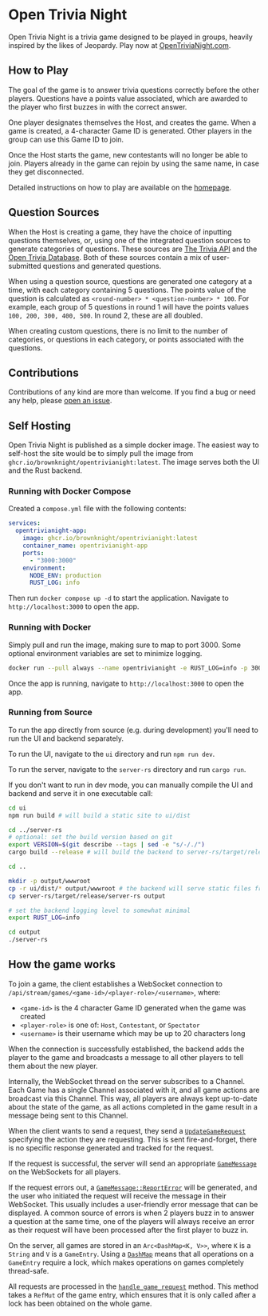# Open Trivia Night

Open Trivia Night is a trivia game designed to be played in groups, heavily inspired by the likes of Jeopardy. Play now at [OpenTriviaNight.com](https://opentrivianight.com).

## How to Play

The goal of the game is to answer trivia questions correctly before the other players. Questions have a points value associated, which are awarded to the player who first buzzes in with the correct answer.

One player designates themselves the Host, and creates the game. When a game is created, a 4-character Game ID is generated. Other players in the group can use this Game ID to join. 

Once the Host starts the game, new contestants will no longer be able to join. Players already in the game can rejoin by using the same name, in case they get disconnected.

Detailed instructions on how to play are available on the [homepage](https://opentrivianight.com).

## Question Sources

When the Host is creating a game, they have the choice of inputting questions themselves, or, using one of the integrated question sources to generate categories of questions. These sources are [The Trivia API](https://the-trivia-api.com) and the [Open Trivia Database](https://opentdb.com). Both of these sources contain a mix of user-submitted questions and generated questions.

When using a question source, questions are generated one category at a time, with each category containing 5 questions. The points value of the question is calculated as `<round-number> * <question-number> * 100`. For example, each group of 5 questions in round 1 will have the points values `100, 200, 300, 400, 500`. In round 2, these are all doubled.

When creating custom questions, there is no limit to the number of categories, or questions in each category, or points associated with the questions.

## Contributions

Contributions of any kind are more than welcome. If you find a bug or need any help, please [open an issue](https://github.com/BrownKnight/OpenTriviaNight/issues/new).

## Self Hosting

Open Trivia Night is published as a simple docker image. The easiest way to self-host the site would be to simply pull the image from `ghcr.io/brownknight/opentrivianight:latest`. The image serves both the UI and the Rust backend.

### Running with Docker Compose

Created a `compose.yml` file with the following contents:

```yml
services:
  opentrivianight-app:
    image: ghcr.io/brownknight/opentrivianight:latest
    container_name: opentrivianight-app
    ports:
      - "3000:3000"
    environment:
      NODE_ENV: production
      RUST_LOG: info
```

Then run `docker compose up -d` to start the application. Navigate to `http://localhost:3000` to open the app.

### Running with Docker

Simply pull and run the image, making sure to map to port 3000. Some optional environment variables are set to minimize logging.
```sh
docker run --pull always --name opentrivianight -e RUST_LOG=info -p 3000:3000 ghcr.io/brownknight/opentrivianight:latest
```

Once the app is running, navigate to `http://localhost:3000` to open the app.


### Running from Source

To run the app directly from source (e.g. during development) you'll need to run the UI and backend separately.

To run the UI, navigate to the `ui` directory and run `npm run dev`.

To run the server, navigate to the `server-rs` directory and run `cargo run`.

If you don't want to run in dev mode, you can manually compile the UI and backend and serve it in one executable call:

```sh
cd ui
npm run build # will build a static site to ui/dist

cd ../server-rs
# optional: set the build version based on git
export VERSION=$(git describe --tags | sed -e "s/-/./")
cargo build --release # will build the backend to server-rs/target/release/server-rs

cd ..

mkdir -p output/wwwroot
cp -r ui/dist/* output/wwwroot # the backend will serve static files from a wwwroot folder located in the working directory
cp server-rs/target/release/server-rs output

# set the backend logging level to somewhat minimal
export RUST_LOG=info

cd output
./server-rs
```

## How the game works

To join a game, the client establishes a WebSocket connection to `/api/stream/games/<game-id>/<player-role>/<username>`, where:
- `<game-id>` is the 4 character Game ID generated when the game was created
- `<player-role>` is one of: `Host`, `Contestant`, or `Spectator`
- `<username>` is their username which may be up to 20 characters long

When the connection is successfully established, the backend adds the player to the game and broadcasts a message to all other players to tell them about the new player.

Internally, the WebSocket thread on the server subscribes to a Channel. Each Game has a single Channel associated with it, and all game actions are broadcast via this Channel. This way, all players are always kept up-to-date about the state of the game, as all actions completed in the game result in a message being sent to this Channel.

When the client wants to send a request, they send a [`UpdateGameRequest`](/server-rs/src/dto.rs#L58) specifying the action they are requesting. This is sent fire-and-forget, there is no specific response generated and tracked for the request. 

If the request is successful, the server will send an appropriate [`GameMessage`](/server-rs/src/dto.rs#L12) on the WebSockets for all players. 

If the request errors out, a [`GameMessage::ReportError`](/server-rs/src/dto.rs#L22) will be generated, and the user who initiated the request will receive the message in their WebSocket. This usually includes a user-friendly error message that can be displayed. A common source of errors is when 2 players buzz in to answer a question at the same time, one of the players will always receive an error as their request will have been processed after the first player to buzz in.

On the server, all games are stored in an `Arc<DashMap<K, V>>`, where `K` is a `String` and `V` is a `GameEntry`. Using a [`DashMap`](https://docs.rs/dashmap/latest/dashmap/) means that all operations on a `GameEntry` require a lock, which makes operations on games completely thread-safe.

All requests are processed in the [`handle_game_request`](/server-rs/src/actions.rs#L113) method. This method takes a `RefMut` of the game entry, which ensures that it is only called after a lock has been obtained on the whole game.
